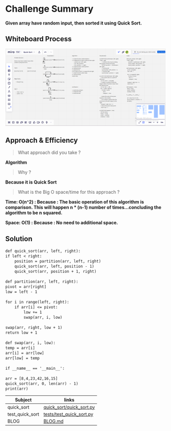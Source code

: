 # Challenge Summary

**Given array have random input, then sorted it using Quick Sort.**

## Whiteboard Process

![Whiteboard Process](asset/quick_sort.png)

## Approach & Efficiency

> What approach did you take ? 

**Algorithm**

> Why ? 

**Because it is Quick Sort**

> What is the Big O space/time for this approach ?

**Time: O(n^2) : Because : The basic operation of this algorithm is comparison. This will happen n * (n-1) number of times…concluding the algorithm to be n squared.**

**Space: O(1) : Because : No need to additional space.**

## Solution

    def quick_sort(arr, left, right):
    if left < right:
        position = partition(arr, left, right)
        quick_sort(arr, left, position - 1)
        quick_sort(arr, position + 1, right)

    def partition(arr, left, right):
    pivot = arr[right]
    low = left - 1

    for i in range(left, right):
        if arr[i] <= pivot:
            low += 1
            swap(arr, i, low)

    swap(arr, right, low + 1)
    return low + 1

    def swap(arr, i, low):
    temp = arr[i]
    arr[i] = arr[low]
    arr[low] = temp

    if __name__ == '__main__':

    arr = [8,4,23,42,16,15]
    quick_sort(arr, 0, len(arr) - 1)
    print(arr)

| Subject     | links |
| ----------- | ----------- |
| quick_sort | [quick_sort/quick_sort.py](quick_sort/quick_sort.py) |
| test_quick_sort | [tests/test_quick_sort.py](tests/test_quick_sort.py) |
| BLOG | [BLOG.md](BLOG.md) |